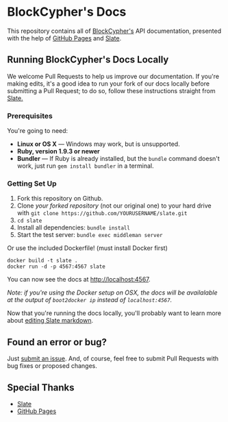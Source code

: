 BlockCypher's Docs
========

This repository contains all of [BlockCypher's](http://www.blockcypher.com) API documentation, presented with the help of [GitHub Pages](https://pages.github.com/) and [Slate](https://github.com/tripit/slate).

Running BlockCypher's Docs Locally
------------------------------

We welcome Pull Requests to help us improve our documentation. If you're making edits, it's a good idea to run your fork of our docs locally before submitting a Pull Request; to do so, follow these instructions straight from [Slate.](https://github.com/tripit/slate)

### Prerequisites

You're going to need:

 - **Linux or OS X** — Windows may work, but is unsupported.
 - **Ruby, version 1.9.3 or newer**
 - **Bundler** — If Ruby is already installed, but the `bundle` command doesn't work, just run `gem install bundler` in a terminal.

### Getting Set Up

 1. Fork this repository on Github.
 2. Clone *your forked repository* (not our original one) to your hard drive with `git clone https://github.com/YOURUSERNAME/slate.git`
 3. `cd slate`
 4. Install all dependencies: `bundle install`
 5. Start the test server: `bundle exec middleman server`

Or use the included Dockerfile! (must install Docker first)

```shell
docker build -t slate .
docker run -d -p 4567:4567 slate
```

You can now see the docs at <http://localhost:4567>. 

*Note: if you're using the Docker setup on OSX, the docs will be
availalable at the output of `boot2docker ip` instead of `localhost:4567`.*

Now that you're running the docs locally, you'll probably want to learn more about [editing Slate markdown](https://github.com/tripit/slate/wiki/Markdown-Syntax).

Found an error or bug?
--------------------

Just [submit an issue](https://github.com/blockcypher/docs/issues). And, of course, feel free to submit Pull Requests with bug fixes or proposed changes.

Special Thanks
--------------------
- [Slate](https://github.com/tripit/slate)
- [GitHub Pages](https://pages.github.com/)
